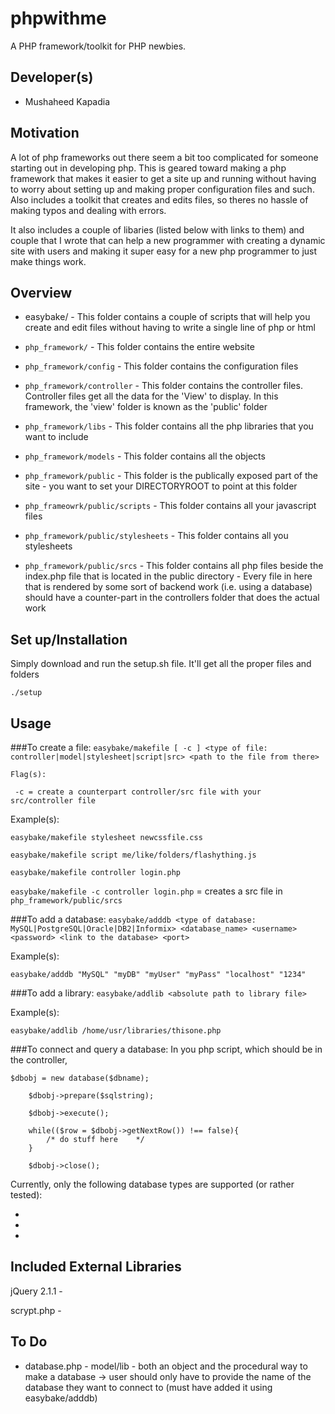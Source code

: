 phpwithme
==========
A PHP framework/toolkit for PHP newbies. 

Developer(s)
------------
* Mushaheed Kapadia

Motivation 
----------
A lot of php frameworks out there seem a bit too complicated for someone starting out in developing php. This is geared toward making a php framework that makes it easier to get a site up and running without having to worry about setting up and making proper configuration files and such. Also includes a toolkit that creates and edits files, so theres no hassle of making typos and dealing with errors.

It also includes a couple of libaries (listed below with links to them) and couple that I wrote that can help a new programmer with creating a dynamic site with users and making it super easy for a new php programmer to just make things work.

Overview
--------

* easybake/ -  This folder contains a couple of scripts that will help you create and edit files without having to write a single line of php or html

* `php_framework/` -  This folder contains the entire website

* `php_framework/config` - This folder contains the configuration files

* `php_framework/controller` - This folder contains the controller files. Controller files get all the data for the 'View' to display. In this framework, the 'view' folder is known as the 'public' folder

* `php_framework/libs` -  This folder contains all the php libraries that you want to include

* `php_framework/models` - This folder contains all the objects 

* `php_framework/public` - This folder is the publically exposed part of the site - you want to set your DIRECTORYROOT to point at this folder 

* `php_frameowrk/public/scripts` - This folder contains all your javascript files

* `php_framework/public/stylesheets` - This folder contains all you stylesheets

* `php_framework/public/srcs` - This folder contains all php files beside the index.php file that is located in the public directory - Every file in here that is rendered by some sort of backend work (i.e. using a database) should have a counter-part in the controllers folder that does the actual work

Set up/Installation
-------------------
Simply download and run the setup.sh file. It'll get all the proper files and folders

`./setup`


Usage
-----
###To create a file: 
`easybake/makefile [ -c ] <type of file: controller|model|stylesheet|script|src> <path to the file from there>`
	
	Flag(s): 

	 -c = create a counterpart controller/src file with your src/controller file 

Example(s):

`easybake/makefile stylesheet newcssfile.css`

`easybake/makefile script me/like/folders/flashything.js`

`easybake/makefile controller login.php`

`easybake/makefile -c controller login.php`	 = creates a src file in `php_framework/public/srcs`

###To add a database: 
`easybake/adddb <type of database: MySQL|PostgreSQL|Oracle|DB2|Informix> <database_name> <username> <password> <link to the database> <port>`

Example(s):  

`easybake/adddb "MySQL" "myDB" "myUser" "myPass" "localhost" "1234"`

###To add a library: 
`easybake/addlib <absolute path to library file>`

Example(s): 

`easybake/addlib /home/usr/libraries/thisone.php`


###To connect and query a database: 
In you php script, which should be in the controller,

    $dbobj = new database($dbname);

		$dbobj->prepare($sqlstring);

		$dbobj->execute();

		while(($row = $dbobj->getNextRow()) !== false){
			/* do stuff here	*/
		}

		$dbobj->close();


Currently, only the following database types are supported (or rather tested): 

*  
* 
* 

Included External Libraries
---------------------------
jQuery 2.1.1 - 

scrypt.php - 


To Do
------
* database.php -  model/lib - both an object and the procedural way to make a database
  -> user should only have to provide the name of the database they want to connect to (must have added it using easybake/adddb) 

